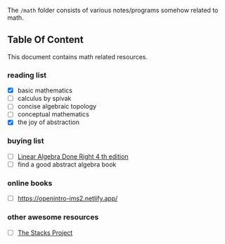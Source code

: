 The `/math` folder consists of various notes/programs somehow related to math.

## Table Of Content

This document contains math related resources.

### reading list

- [x] basic mathematics
- [ ] calculus by spivak
- [ ] concise algebraic topology
- [ ] conceptual mathematics
- [x] the joy of abstraction

### buying list

- [ ] [Linear Algebra Done Right 4 th edition](https://www.amazon.com/Linear-Algebra-Right-Undergraduate-Mathematics-dp-3031410254/dp/3031410254)
- [ ] find a good abstract algebra book

### online books

- [ ] https://openintro-ims2.netlify.app/

### other awesome resources

- [ ] [The Stacks Project](https://stacks.math.columbia.edu/)
